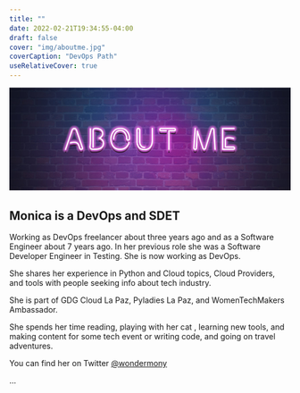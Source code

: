 ```yaml
---
title: ""
date: 2022-02-21T19:34:55-04:00
draft: false
cover: "img/aboutme.jpg"
coverCaption: "DevOps Path"
useRelativeCover: true
---
```


![alt text](img/aboutme.jpg)
## Monica is a DevOps and SDET 

Working as DevOps freelancer about three years ago and as a Software Engineer about 7 years ago. In her previous role she was a Software Developer Engineer in Testing. She is now working as DevOps.


She shares her experience in Python and Cloud topics, Cloud Providers, and tools with people seeking info about tech industry. 


She is part of GDG Cloud La Paz, Pyladies La Paz, and WomenTechMakers Ambassador.


She spends her time reading, playing with her cat , learning new tools, and making content for some tech event or writing code, and going on travel adventures.


You can find her on Twitter [@wondermony](https://twitter.com/wondermony)

...
